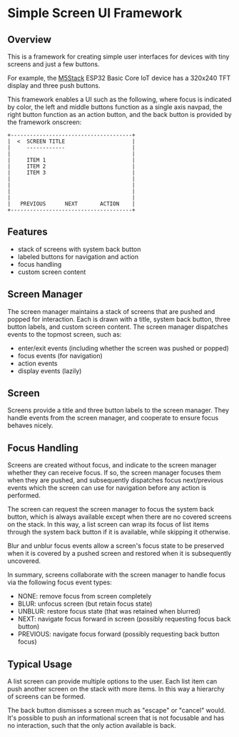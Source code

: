# Simple Screen UI Framework

## Overview

This is a framework for creating simple user interfaces for devices with tiny
screens and just a few buttons.

For example, the [M5Stack](http://m5stack.com/) ESP32 Basic Core IoT device has
a 320x240 TFT display and three push buttons.

This framework enables a UI such as the following, where focus is indicated by
color, the left and middle buttons function as a single axis navpad, the right
button function as an action button, and the back button is provided by the
framework onscreen:

    +--------------------------------------+
    |  <  SCREEN TITLE                     |
    |     ------------                     |
    |                                      |
    |     ITEM 1                           |
    |     ITEM 2                           |
    |     ITEM 3                           |
    |                                      |
    |                                      |
    |                                      |
    |                                      |
    |   PREVIOUS      NEXT       ACTION    |
    +--------------------------------------+

## Features

-   stack of screens with system back button
-   labeled buttons for navigation and action
-   focus handling
-   custom screen content

## Screen Manager

The screen manager maintains a stack of screens that are pushed and popped for
interaction. Each is drawn with a title, system back button, three button
labels, and custom screen content. The screen manager dispatches events to the
topmost screen, such as:

-   enter/exit events (including whether the screen was pushed or popped)
-   focus events (for navigation)
-   action events
-   display events (lazily)

## Screen

Screens provide a title and three button labels to the screen manager. They
handle events from the screen manager, and cooperate to ensure focus behaves
nicely.

## Focus Handling

Screens are created without focus, and indicate to the screen manager whether
they can receive focus. If so, the screen manager focuses them when they are
pushed, and subsequently dispatches focus next/previous events which the screen
can use for navigation before any action is performed.

The screen can request the screen manager to focus the system back button, which
is always available except when there are no covered screens on the stack. In
this way, a list screen can wrap its focus of list items through the system back
button if it is available, while skipping it otherwise.

Blur and unblur focus events allow a screen's focus state to be preserved when
it is covered by a pushed screen and restored when it is subsequently uncovered.

In summary, screens collaborate with the screen manager to handle focus via the
following focus event types:

-   NONE: remove focus from screen completely
-   BLUR: unfocus screen (but retain focus state)
-   UNBLUR: restore focus state (that was retained when blurred)
-   NEXT: navigate focus forward in screen (possibly requesting focus back
    button)
-   PREVIOUS: navigate focus forward (possibly requesting back button focus)

## Typical Usage

A list screen can provide multiple options to the user. Each list item can push
another screen on the stack with more items. In this way a hierarchy of screens
can be formed.

The back button dismisses a screen much as "escape" or "cancel" would. It's
possible to push an informational screen that is not focusable and has no
interaction, such that the only action available is back.
